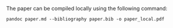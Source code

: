The paper can be compiled locally using the following command:

`pandoc paper.md --bibliography paper.bib -o paper_local.pdf`
